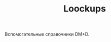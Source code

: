 ﻿---
layout: default
title: Loockups
position: 5
categories: 
tags: 
---

Вспомогательные справочники DM+D.

 



 

 

